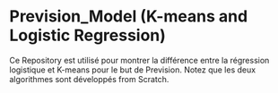 # Prevision_Model (K-means and Logistic Regression)

Ce Repository est utilisé pour montrer la différence entre la régression logistique et K-means pour le but de Prevision. 
Notez que les deux algorithmes sont développés from Scratch.

